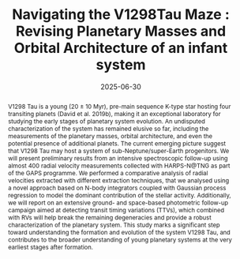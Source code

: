 ---
title: 'Navigating the V1298Tau Maze : Revising Planetary Masses and Orbital Architecture of an infant system'

event: The Sixth Workshop on Extremely Precise Radial Velocities (EPRV 6)
event_url: https://www.iastro.pt/research/conferences/eprv6/

location: Porto

summary: The Sixth Workshop on Extremely Precise Radial Velocities (EPRV 6)
abstract: V1298 Tau is a young (20 ± 10 Myr), pre-main sequence K-type star hosting four transiting planets (David et al. 2019b), making it an exceptional laboratory for studying the early stages of planetary system evolution. An undisputed characterization of the system has remained elusive so far, including the measurements of the planetary masses, orbital architecture, and even the potential presence of additional planets. The current emerging picture suggest that V1298 Tau may host a system of sub-Neptune/super-Earth progenitors. We will present preliminary results from an intensive spectroscopic follow-up using almost 400 radial velocity measurements collected with HARPS-N@TNG as part of the GAPS programme. We performed a comparative analysis of radial velocities extracted with different extraction techniques, that we analysed using a novel approach based on N-body integrators coupled with Gaussian process regression to model the dominant contribution of the stellar activity. Additionally, we will report on an extensive ground- and space-based photometric follow-up campaign aimed at detecting transit timing variations (TTVs), which combined with RVs will help break the remaining degeneracies and provide a robust characterization of the planetary system. This study marks a significant step toward understanding the formation and evolution of the system V1298 Tau, and contributes to the broader understanding of young planetary systems at the very earliest stages after formation.

# Talk start and end times.
#   End time can optionally be hidden by prefixing the line with `#`.
date: '2025-06-30'
#date_end: '2030-06-01T15:00:00Z'
all_day: false

# Schedule page publish date (NOT talk date).
publishDate: '2017-01-01T00:00:00Z'

authors:
  - admin

tags: []

# Is this a featured talk? (true/false)
featured: false

image:
  caption: 'Image credit: Elena Gol'
  focal_point: Right
#links:
#  - icon: twitter
#    icon_pack: fab
#    name: Follow
#    url: https://twitter.com/georgecushen
url_code: ''
url_pdf: ''
url_slides: ''
url_video: ''

# Markdown Slides (optional).
#   Associate this talk with Markdown slides.
#   Simply enter your slide deck's filename without extension.
#   E.g. `slides = "example-slides"` references `content/slides/example-slides.md`.
#   Otherwise, set `slides = ""`.
slides: ""

# Projects (optional).
#   Associate this post with one or more of your projects.
#   Simply enter your project's folder or file name without extension.
#   E.g. `projects = ["internal-project"]` references `content/project/deep-learning/index.md`.
#   Otherwise, set `projects = []`.
projects:
  - EPRV6


#{{% callout note %}}
#Click on the **Slides** button above to view the built-in slides feature.
#{{% /callout %}}

#Slides can be added in a few ways:

#- **Create** slides using Hugo Blox Builder's [_Slides_](https://docs.hugoblox.com/reference/content-types/) feature and link using `slides` parameter in the front matter of the talk file
#- **Upload** an existing slide deck to `static/` and link using `url_slides` parameter in the front matter of the talk file
#- **Embed** your slides (e.g. Google Slides) or presentation video on this page using [shortcodes](https://docs.hugoblox.com/reference/markdown/).

#Further event details, including [page elements](https://docs.hugoblox.com/reference/markdown/) such as image galleries, can be added to the body of this page.
---